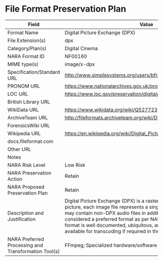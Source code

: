 # File Format Preservation Plan
  | Field | Value |
  | ----------- | ----------- |
  | Format Name | Digital Picture Exchange (DPX) | 
| File Extension(s) | dpx | 
| Category/Plan(s) | Digital Cinema | 
| NARA Format ID | NF00160 | 
| MIME type(s) | image/x-dpx | 
| Specification/Standard URL | <http://www.simplesystems.org/users/bfriesen/dpx/S268M_Revised.pdf> | 
| PRONOM URL | <https://www.nationalarchives.gov.uk/pronom/fmt/541> | 
| LOC URL | <https://www.loc.gov/preservation/digital/formats/fdd/fdd000178.shtml> | 
| British Library URL |  | 
| WikiData URL | <https://www.wikidata.org/wiki/Q527723> | 
| ArchiveTeam URL | <http://fileformats.archiveteam.org/wiki/DPX> | 
| ForensicsWiki URL |  | 
| Wikipedia URL | <https://en.wikipedia.org/wiki/Digital_Picture_Exchange> | 
| docs.fileformat.com |  | 
| Other URL |  | 
| Notes |  | 
| NARA Risk Level | Low Risk | 
| NARA Preservation Action | Retain | 
| NARA Proposed Preservation Plan | Retain | 
| Description and Justification | Digital Picture Exchange (DPX) is a raster image file format; in motion picture, each image file represents a single frame. The DPX container may contain non-DPX audio files in addition to the image files. DPX is considered a preferred format as per NARA Transfer Guidance. The file format is well documented, ubiquitous, and there are open source tools available for transcoding if required in the future. | 
| NARA Preferred Processing and Transformation Tool(s) | FFmpeg; Specialized hardware/software required | 

